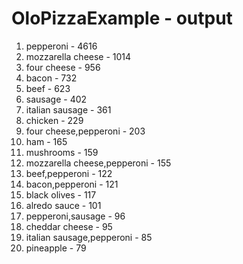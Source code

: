 # OloPizzaExample - output
1. pepperoni - 4616
2. mozzarella cheese - 1014
3. four cheese - 956
4. bacon - 732
5. beef - 623
6. sausage - 402
7. italian sausage - 361
8. chicken - 229
9. four cheese,pepperoni - 203
10. ham - 165
11. mushrooms - 159
12. mozzarella cheese,pepperoni - 155
13. beef,pepperoni - 122
14. bacon,pepperoni - 121
15. black olives - 117
16. alredo sauce - 101
17. pepperoni,sausage - 96
18. cheddar cheese - 95
19. italian sausage,pepperoni - 85
20. pineapple - 79
